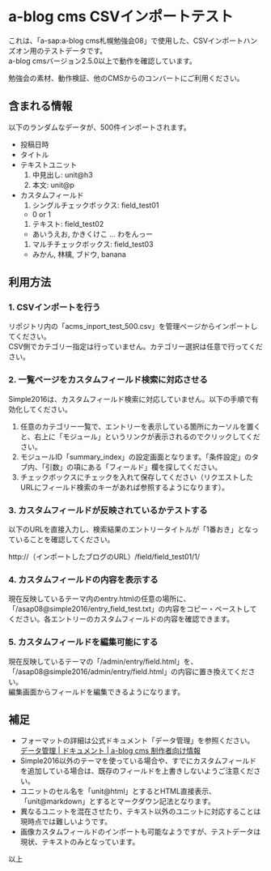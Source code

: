 a-blog cms CSVインポートテスト
====================

これは、「a-sap:a-blog cms札幌勉強会08」で使用した、CSVインポートハンズオン用のテストデータです。  
a-blog cmsバージョン2.5.0以上で動作を確認しています。

勉強会の素材、動作検証、他のCMSからのコンバートにご利用ください。

## 含まれる情報

以下のランダムなデータが、500件インポートされます。

- 投稿日時
- タイトル
- テキストユニット
  1. 中見出し: unit@h3
  1. 本文: unit@p
- カスタムフィールド
  1. シングルチェックボックス: field_test01
    - 0 or 1
  1. テキスト: field_test02
    - あいうえお, かきくけこ ... わをんっー
  1. マルチチェックボックス: field_test03
    - みかん, 林檎, ブドウ, banana

## 利用方法

### 1. CSVインポートを行う

リポジトリ内の「acms_inport_test_500.csv」を管理ページからインポートしてください。  
CSV側でカテゴリー指定は行っていません。カテゴリー選択は任意で行ってください。

### 2. 一覧ページをカスタムフィールド検索に対応させる

Simple2016は、カスタムフィールド検索に対応していません。以下の手順で有効化してください。

1. 任意のカテゴリー一覧で、エントリーを表示している箇所にカーソルを置くと、右上に「モジュール」というリンクが表示されるのでクリックしてください。
1. モジュールID「summary_index」の設定画面となります。「条件設定」のタブ内、「引数」の項にある「フィールド」欄を探してください。
1. チェックボックスにチェックを入れて保存してください（リクエストしたURLにフィールド検索のキーがあれば参照するようになります）。

### 3. カスタムフィールドが反映されているかテストする

以下のURLを直接入力し、検索結果のエントリータイトルが「1番おき」となっていることを確認してください。

http://（インポートしたブログのURL）/field/field_test01/1/

### 4. カスタムフィールドの内容を表示する

現在反映しているテーマ内のentry.htmlの任意の場所に、「/asap08@simple2016/entry_field_test.txt」の内容をコピー・ペーストしてください。各エントリーのカスタムフィールドの内容を確認できます。

### 5. カスタムフィールドを編集可能にする

現在反映しているテーマの「/admin/entry/field.html」を、「/asap08@simple2016/admin/entry/field.html」の内容に置き換えてください。  
編集画面からフィールドを編集できるようになります。

## 補足

- フォーマットの詳細は公式ドキュメント「データ管理」を参照ください。<br>[データ管理 | ドキュメント | a-blog cms 制作者向け情報](http://developer.a-blogcms.jp/document/datamanagement/)
- Simple2016以外のテーマを使っている場合や、すでにカスタムフィールドを追加している場合は、既存のフィールドを上書きしないようご注意ください。
- ユニットのセル名を「unit@html」とするとHTML直接表示、「unit@markdown」とするとマークダウン記法となります。
- 異なるユニットを混在させたり、テキスト以外のユニットに対応することは現時点では難しいようです。
- 画像カスタムフィールドのインポートも可能なようですが、テストデータは現状、テキストのみとなっています。

以上
